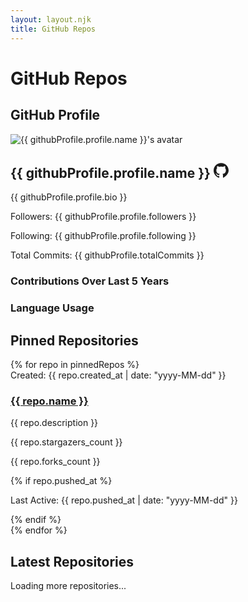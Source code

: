 ```yaml
---
layout: layout.njk
title: GitHub Repos
---
```

# GitHub Repos

## GitHub Profile
<div class="profile-card">
  <img src="{{ githubProfile.profile.avatar_url }}" alt="{{ githubProfile.profile.name }}'s avatar" class="profile-picture"/>
  <div class="profile-info">
    <h2>
      {{ githubProfile.profile.name }}
      <!-- GitHub Profile Link -->
      <a href="https://github.com/{{ githubProfile.profile.login }}" target="_blank" class="github-link" aria-label="Visit GitHub Profile">
        <!-- GitHub Icon SVG -->
        <svg xmlns="http://www.w3.org/2000/svg" width="24" height="24" fill="currentColor" class="github-icon" viewBox="0 0 24 24">
          <path d="M12,0.296C5.373,0.296,0,5.668,0,12.3c0,5.303,3.438,9.8,8.205,11.387c0.6,0.111,0.82-0.261,0.82-0.577c0-0.285-0.01-1.04-0.016-2.04c-3.338,0.725-4.042-1.61-4.042-1.61C4.422,18.07,3.633,17.7,3.633,17.7c-1.087-0.744,0.083-0.729,0.083-0.729c1.205,0.084,1.84,1.234,1.84,1.234c1.07,1.836,2.809,1.305,3.495,0.997c0.108-0.775,0.418-1.305,0.76-1.605c-2.665-0.3-5.466-1.334-5.466-5.93c0-1.31,0.469-2.38,1.235-3.22c-0.124-0.303-0.535-1.523,0.117-3.176c0,0,1.008-0.322,3.3,1.23c0.96-0.267,1.98-0.4,3-0.405c1.02,0.005,2.04,0.138,3,0.405c2.28-1.552,3.285-1.23,3.285-1.23c0.653,1.653,0.242,2.873,0.118,3.176c0.77,0.84,1.233,1.91,1.233,3.22c0,4.61-2.807,5.625-5.479,5.92c0.43,0.372,0.823,1.102,0.823,2.222c0,1.606-0.014,2.896-0.014,3.286c0,0.315,0.216,0.694,0.826,0.576C20.565,21.1,24,16.596,24,12.3C24,5.668,18.627,0.296,12,0.296z"/>
        </svg>
      </a>
    </h2>
    <p>{{ githubProfile.profile.bio }}</p>
    <p>Followers: {{ githubProfile.profile.followers }}</p>
    <p>Following: {{ githubProfile.profile.following }}</p>
    <p>Total Commits: {{ githubProfile.totalCommits }}</p>
  </div>
</div>

<div class="graphs">
  <div class="graph-container">
    <h3>Contributions Over Last 5 Years</h3>
    <canvas id="contributionsChart"></canvas>
  </div>
  <div class="graph-container">
    <h3>Language Usage</h3>
    <canvas id="languagePieChart"></canvas>
  </div>
</div>

## Pinned Repositories
<div class="timeline pinned">
  {% for repo in pinnedRepos %}
  <div class="timeline-item">
    <span class="timeline-date">Created: {{ repo.created_at | date: "yyyy-MM-dd" }}</span>
    <h3><a href="{{ repo.html_url }}" target="_blank">{{ repo.name }}</a></h3>
    <p>{{ repo.description }}</p>
    <p class="star">{{ repo.stargazers_count }}</p>
    <p class="fork">{{ repo.forks_count }}</p>
    {% if repo.pushed_at %}
    <p class="active">Last Active: {{ repo.pushed_at | date: "yyyy-MM-dd" }}</p>
    {% endif %}
  </div>
  {% endfor %}
</div>

## Latest Repositories
<div class="timeline latest" id="latest-repos-container">
  <!-- Repositories will be loaded here -->
</div>

<!-- Repository Data -->
<script id="repo-data" type="application/json">
{{ latestRepos | jsonify }}
</script>

<!-- Add Loader -->
<div class="loader" id="loader">Loading more repositories...</div>

<!-- Lazy Load Script -->
<script>
  const repoContainer = document.getElementById('latest-repos-container');
  const repoData = JSON.parse(document.getElementById('repo-data').textContent);
  const reposPerLoad = 6;
  let currentIndex = 0;

  function loadRepos() {
    const reposToLoad = repoData.slice(currentIndex, currentIndex + reposPerLoad);
    reposToLoad.forEach((repo, index) => {
      setTimeout(() => {
        const repoItem = document.createElement('div');
        repoItem.classList.add('timeline-item', 'fade-in'); // Add 'fade-in' class for animation
        
        repoItem.innerHTML = `
          <span class="timeline-date">Created: ${new Date(repo.created_at).toISOString().split('T')[0]}</span>
          <h3><a href="${repo.html_url}" target="_blank">${repo.name}</a></h3>
          <p>${repo.description || 'No description available.'}</p>
          <p class="star">${repo.stargazers_count}</p>
          <p class="fork">${repo.forks_count}</p>
          ${repo.pushed_at ? `<p class="active">Last Active: ${new Date(repo.pushed_at).toISOString().split('T')[0]}</p>` : ''}
        `;
        
        repoContainer.appendChild(repoItem);
      }, index * 100); // Delay each item by 100ms
    });
    currentIndex += reposPerLoad;
    
    if (currentIndex >= repoData.length) {
      document.getElementById('loader').style.display = 'none';
      window.removeEventListener('scroll', handleScroll);
    }
  }

  function handleScroll() {
    if (window.innerHeight + window.scrollY >= document.body.offsetHeight - 500) {
      if (currentIndex < repoData.length) {
        loadRepos();
      }
    }
  }

  window.addEventListener('scroll', handleScroll);

  // Initial Load
  loadRepos();

  // Contributions Chart
  const contributionsData = {{ contributionsData | jsonify }};
  const ctxContributions = document.getElementById('contributionsChart').getContext('2d');
  const contributionsChart = new Chart(ctxContributions, {
    type: 'line', // Changed from 'bar' to 'line'
    data: {
      labels: contributionsData.labels,
      datasets: [{
        label: 'Commits',
        data: contributionsData.data,
        fill: false,
        borderColor: 'rgba(54, 162, 235, 1)',
        tension: 0.1
      }]
    },
    options: {
      responsive: true,
      scales: {
        x: { 
          display: true, 
          title: { display: true, text: 'Year' } 
        },
        y: { 
          display: true, 
          title: { display: true, text: 'Number of Commits' },
          beginAtZero: true
        }
      },
      plugins: {
        legend: {
          display: true,
          position: 'top',
        },
        tooltip: {
          enabled: true,
        }
      }
    }
  });

  // Language Pie Chart
  const languageData = {{ languageStats | jsonify }};
  const ctxLanguages = document.getElementById('languagePieChart').getContext('2d');
  const languagePieChart = new Chart(ctxLanguages, {
    type: 'pie',
    data: {
      labels: Object.keys(languageData),
      datasets: [{
        data: Object.values(languageData),
        backgroundColor: [
          '#FF6384', '#36A2EB', '#FFCE56', '#4BC0C0',
          '#9966FF', '#FF9F40', '#E7E9ED', '#76A346'
        ],
      }]
    },
    options: {
      responsive: true,
      plugins: {
        legend: {
          position: 'right',
        }
      }
    }
  });
</script>